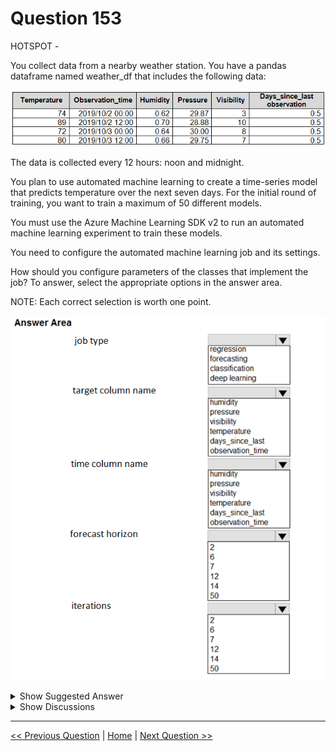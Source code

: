 # Question 153

HOTSPOT -

You collect data from a nearby weather station. You have a pandas dataframe named weather_df that includes the following data:

![Question Image](../images/q153_q_image540.png)

The data is collected every 12 hours: noon and midnight.

You plan to use automated machine learning to create a time-series model that predicts temperature over the next seven days. For the initial round of training, you want to train a maximum of 50 different models.

You must use the Azure Machine Learning SDK v2 to run an automated machine learning experiment to train these models.

You need to configure the automated machine learning job and its settings.

How should you configure parameters of the classes that implement the job? To answer, select the appropriate options in the answer area.

NOTE: Each correct selection is worth one point.

![Question Image](../images/q153_q_image541.png)

<details>
  <summary>Show Suggested Answer</summary>

<img src="../images/q153_ans_0_image602.png" alt="Answer Image"><br>

</details>

<details>
  <summary>Show Discussions</summary>

<blockquote><p><strong>miumau</strong> <code>(Tue 13 Feb 2024 08:24)</code> - <em>Upvotes: 15</em></p><p>Shouldn&#x27;t the forecast horizon be 14, since the data is in 12 hour intervals &amp; we are asked to get data for the next 7 days?

https://learn.microsoft.com/en-us/azure/machine-learning/reference-automated-ml-forecasting?view=azureml-api-2#forecasting

&quot;The maximum forecast horizon in units of time-series frequency. These units are based on the inferred time interval of your training data, (Ex: monthly, weekly) that the forecaster uses to predict.&quot;</p></blockquote>

<blockquote><p><strong>umair_hanu</strong> <code>(Wed 10 Jan 2024 09:29)</code> - <em>Upvotes: 9</em></p><p>IT SHOULD BE FORECASTING</p></blockquote>
<blockquote><p><strong>damaldon</strong> <code>(Fri 12 Jan 2024 20:34)</code> - <em>Upvotes: 1</em></p><p>Agree, forecasting</p></blockquote>
<blockquote><p><strong>a2c6d4a</strong> <code>(Sat 07 Dec 2024 16:10)</code> - <em>Upvotes: 1</em></p><p>the correct configuration for the parameters of the classes that implement the job is as follows:

Job type: Forecasting
target column name: Temperature
time column name: Observation time
forecast horizon: 7 days
iterations: 50</p></blockquote>

<blockquote><p><strong>TA_</strong> <code>(Wed 25 Sep 2024 10:42)</code> - <em>Upvotes: 2</em></p><p>On exam 15-03-2024</p></blockquote>
<blockquote><p><strong>NullVoider_0</strong> <code>(Wed 07 Aug 2024 09:20)</code> - <em>Upvotes: 1</em></p><p>Forcast Horizon is 14 since the data collected is every 12 hours which is twice a day for 7 days.</p></blockquote>
<blockquote><p><strong>NullVoider_0</strong> <code>(Wed 07 Aug 2024 09:19)</code> - <em>Upvotes: 1</em></p><p>Format Horizon is 14 since the data collected is every 12 hours which is twice a day for 7 days.</p></blockquote>
<blockquote><p><strong>PradhanManva</strong> <code>(Mon 25 Mar 2024 07:18)</code> - <em>Upvotes: 1</em></p><p>CHATGPT -
# Define your time-series forecasting task type (e.g., forecasting_future, forecasting_horizon).
# Specify the column you want to predict (e.g., &#x27;temperature&#x27;) and the target lags (e.g., [1, 2, 3]).
# This is important for time-series forecasting.
task = &#x27;forecasting_future&#x27;
target_column_name = &#x27;temperature&#x27;

///****\*\*****

# Configure AutoML settings

automl_config = AutoMLConfig(
task=task,
primary_metric=&#x27;normalized_root_mean_squared_error&#x27;,
training_data=weather_df,
label_column_name=target_column_name,
max_models=50, # Maximum number of models to train
time_column_name=&#x27;timestamp&#x27;, # Name of the time column in your DataFrame
forecast_horizon=7
) **\*\*\*\***/</p></blockquote>

<blockquote><p><strong>orionduo</strong> <code>(Thu 29 Feb 2024 01:47)</code> - <em>Upvotes: 3</em></p><p>A regression model provides a function that describes the relationship between one or more independent variables and a response, dependent, or target variable. For example, the relationship between height and weight may be described by a linear regression model.
The first anwser should be forecasting</p></blockquote>
<blockquote><p><strong>orionduo</strong> <code>(Thu 29 Feb 2024 02:01)</code> - <em>Upvotes: 1</em></p><p>my mistake
regression model can be used as prediction as well</p></blockquote>
<blockquote><p><strong>PI_Team</strong> <code>(Fri 26 Jan 2024 18:11)</code> - <em>Upvotes: 1</em></p><p>Task is forecasting</p></blockquote>

</details>

---

[<< Previous Question](question_152.md) | [Home](/index.md) | [Next Question >>](question_154.md)
